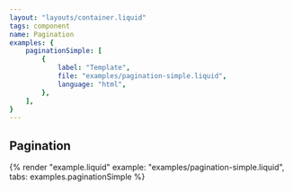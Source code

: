 ```yaml
---
layout: "layouts/container.liquid"
tags: component
name: Pagination
examples: {
    paginationSimple: [
        {
            label: "Template",
            file: "examples/pagination-simple.liquid",
            language: "html",
        },
    ],
}
---
```

## Pagination

{% render "example.liquid" example: "examples/pagination-simple.liquid", tabs: examples.paginationSimple %}
